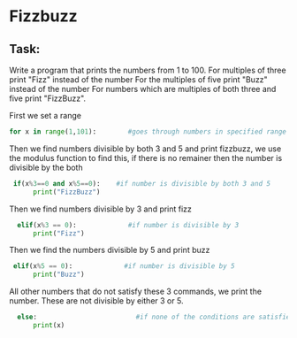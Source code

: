 # Fizzbuzz
## Task:
Write a program that prints the numbers from 1 to 100.
For multiples of three print "Fizz" instead of the number
For the multiples of five print "Buzz" instead of the number
For numbers which are multiples of both three and five print "FizzBuzz".

First we set a range
```python
for x in range(1,101):        #goes through numbers in specified range
```
Then we find numbers divisible by both 3 and 5 and print fizzbuzz, we use the modulus function to find this,
if there is no remainer then the number is divisible by the both
```python
 if(x%3==0 and x%5==0):    #if number is divisible by both 3 and 5
      print("FizzBuzz")
```
Then we find numbers divisible by 3 and print fizz
```python
  elif(x%3 == 0):             #if number is divisible by 3
      print("Fizz")
```
Then we find the numbers divisible by 5 and print buzz
```python
 elif(x%5 == 0):             #if number is divisible by 5
      print("Buzz")
```
All other numbers that do not satisfy these 3 commands, we print the number. These are not divisible by either 3 or 5.
```python
  else:                         #if none of the conditions are satisfied, print number
      print(x)
```